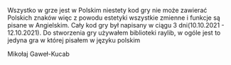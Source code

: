 
Wszystko w grze jest w Polskim
niestety kod gry nie może zawierać 
Polskich znaków więc z powodu estetyki
wszystkie zmienne i funkcje są pisane w Angielskim.
Cały kod gry był napisany w ciągu 3 dni(10.10.2021 - 12.10.2021).
  Do stworzenia gry używałem biblioteki raylib,
  w ogóle jest to jedyna gra w której pisałem w języku polskim
  


Mikołaj Gaweł-Kucab 
